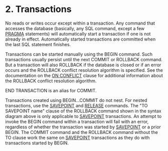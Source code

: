 # 2\. Transactions



No reads or writes occur except within a transaction.
Any command that accesses the database (basically, any SQL command,
except a few [PRAGMA](pragma.html#syntax) statements)
will automatically start a transaction if
one is not already in effect. Automatically started transactions
are committed when the last SQL statement finishes.




Transactions can be started manually using the BEGIN
command. Such transactions usually persist until the next
COMMIT or ROLLBACK command. But a transaction will also
ROLLBACK if the database is closed or if an error occurs
and the ROLLBACK conflict resolution algorithm is specified.
See the documentation on the [ON CONFLICT](lang_conflict.html)
clause for additional information about the ROLLBACK
conflict resolution algorithm.




END TRANSACTION is an alias for COMMIT.



 Transactions created using BEGIN...COMMIT do not nest.
For nested transactions, use the [SAVEPOINT](lang_savepoint.html) and [RELEASE](lang_savepoint.html) commands.
The "TO SAVEPOINT name" clause of the ROLLBACK command shown
in the syntax diagram above is only applicable to [SAVEPOINT](lang_savepoint.html)
transactions. An attempt to invoke the BEGIN command within
a transaction will fail with an error, regardless of whether
the transaction was started by [SAVEPOINT](lang_savepoint.html) or a prior BEGIN.
The COMMIT command and the ROLLBACK command without the TO clause
work the same on [SAVEPOINT](lang_savepoint.html) transactions as they do with transactions
started by BEGIN.


